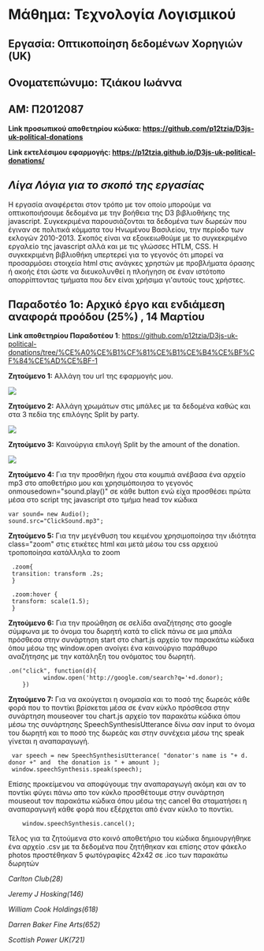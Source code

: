 
**Μάθημα: Τεχνολογία Λογισμικού**
===========
Εργασία: Οπτικοποίηση δεδομένων Χορηγιών (UK)
-------
Ονοματεπώνυμο: Τζιάκου Ιωάννα
-------
ΑΜ: Π2012087
-------
**Link προσωπικού αποθετηρίου κώδικα: https://github.com/p12tzia/D3js-uk-political-donations**

**Link εκτελέσιμου εφαρμογής: https://p12tzia.github.io/D3js-uk-political-donations/**

*Λίγα Λόγια για το σκοπό της εργασίας*
----------
Η εργασία αναφέρεται στον τρόπο με τον οποίο μπορούμε να οπτικοποιήσουμε δεδομένα με την βοήθεια της D3 βιβλιοθήκης της javascript. Συγκεκριμένα παρουσιάζονται τα δεδομένα των δωρεών που έγιναν σε πολιτικά κόμματα του Ηνωμένου Βασιλείου, την περίοδο των εκλογών 2010-2013. Σκοπός είναι να εξοικειωθούμε με το συγκεκριμένο εργαλείο της javascript αλλά και με τις γλώσσες HTLM, CSS. Η συγκεκριμένη βιβλιοθήκη υπερτερεί για το γεγονός ότι μπορεί να προσαρμόσει στοιχεία html στις ανάγκες χρηστών με προβλήματα όρασης ή ακοής έτσι ώστε να διευκολυνθεί η πλοήγηση σε έναν ιστότοπο απορρίπτοντας τμήματα που δεν είναι χρήσιμα γι'αυτούς τους χρήστες.  

**Παραδοτέο 1ο: Αρχικό έργο και ενδιάμεση αναφορά προόδου (25%) , 14 Μαρτίου**
--------------
**Link αποθετηρίου Παραδοτέου 1**: https://github.com/p12tzia/D3js-uk-political-donations/tree/%CE%A0%CE%B1%CF%81%CE%B1%CE%B4%CE%BF%CF%84%CE%AD%CE%BF-1 

**Ζητούμενο 1:** Αλλάγη του url της εφαρμογής μου.

<img src="https://imgur.com/FCHSQSY.png"/>

**Ζητούμενο 2:** Αλλάγη χρωμάτων στις μπάλες με τα δεδομένα καθώς και στα 3 πεδία της επιλόγης Split by party.

<img src="https://imgur.com/Dpid90H.png"/>

**Ζητούμενο 3:** Καινούργια επιλογή Split by the amount of the donation.

<img src="https://imgur.com/KTezZrX.png"/>

**Ζητούμενο 4:**  Για την προσθήκη ήχου στα κουμπιά ανέβασα ένα αρχείο mp3 στο αποθετήριο μου και  χρησιμόποιησα το γεγονός onmousedown="sound.play()" σε κάθε button ενώ είχα προσθέσει πρώτα μέσα στο script της javascript στο τμήμα head τον κώδικα 

    var sound= new Audio();
    sound.src="ClickSound.mp3";  
    
**Ζητούμενο 5:** Για την μεγένθυση του κειμένου χρησιμοποίησα την ιδιότητα class="zoom" στις ετικέτες html και μετά μέσω του css αρχειού
τροποποίησα κατάλληλα το zoom

     .zoom{
     transition: transform .2s;
     }

     .zoom:hover {
     transform: scale(1.5);
     }

**Ζητούμενο 6:** Για την προώθηση σε σελίδα αναζήτησης στο google σύμφωνα με το όνομα του δωρητή κατά το click πάνω σε μια μπάλα πρόσθεσα στην συνάρτηση start στο chart.js αρχείο τον παρακάτω κώδικα όπου μέσω της  window.open ανοίγει ένα καινούργιο παράθυρο αναζήτησης με την κατάληξη του ονόματος του δωρητή.

    .on("click", function(d){
			  window.open('http://google.com/search?q='+d.donor);
		})
    
**Ζητούμενο 7:**  Για να ακούγεται η ονομασία και το ποσό της δωρεάς κάθε φορά που το ποντίκι βρίσκεται μέσα σε έναν κύκλο πρόσθεσα στην συνάρτηση mouseover του chart.js αρχείο τον παρακάτω κώδικα όπου μέσω της συνάρτησης SpeechSynthesisUtterance δίνω σαν input το όνομα του δωρητή και το ποσό της δωρεάς και στην συνέχεια μέσω της speak γίνεται η αναπαραγωγή.

     var speech = new SpeechSynthesisUtterance( "donator's name is "+ d. donor +" and  the donation is " + amount );
     window.speechSynthesis.speak(speech);
     
Επίσης προκείμενου να αποφύγουμε την αναπαραγωγή ακόμη και αν το ποντίκι φύγει πάνω απο τον κύκλο προσθέτουμε στην συνάρτηση mouseout τον παρακάτω κώδικα όπου μέσω της cancel θα σταματήσει η αναπαραγωγή κάθε φορά που εξέρχεται από έναν κύκλο το ποντίκι.
        
        window.speechSynthesis.cancel();
 
Τέλος για τα ζητούμενα στο κοινό αποθετήριο του κώδικα δημιουργήθηκε ένα αρχείο .csv με τα δεδομένα που ζητήθηκαν και επίσης στον φάκελο photos προστέθηκαν 5 φωτόγραφίες 42x42 σε .ico των παρακάτω δωρητών

  *Carlton Club(28)*
  
  *Jeremy J Hosking(146)*
  
  *William Cook Holdings(618)*
  
  *Darren Baker Fine Arts(652)*
  
  *Scottish Power UK(721)*
